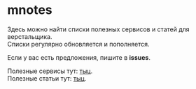 # mnotes

Здесь можно найти списки полезных сервисов и статей для верстальщика.  
Списки регулярно обновляется и пополняется.  

Если у вас есть предложения, пишите в **issues**.  

Полезные сервисы тут: [тыц](Services.md).  
Полезные статьи тут: [тыц](Articles.md).